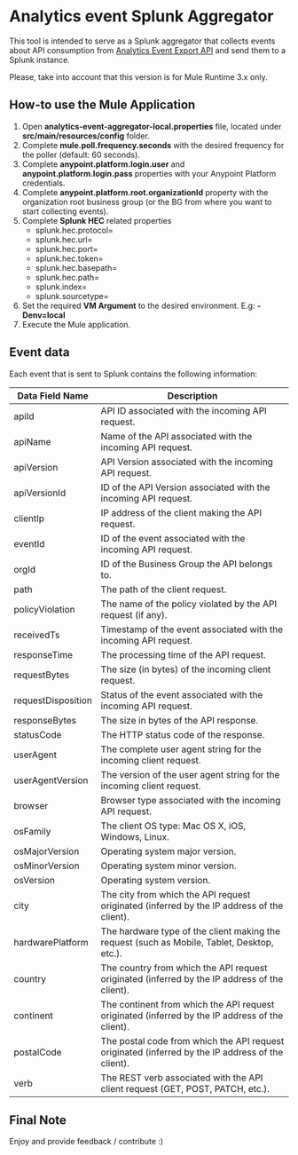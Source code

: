 # Analytics event Splunk Aggregator

This tool is intended to serve as a Splunk aggregator that collects events about API consumption from [Analytics Event Export API](https://anypoint.mulesoft.com/exchange/portals/anypoint-platform/f1e97bc6-315a-4490-82a7-23abe036327a.anypoint-platform/analytics-event-export-api/) and send them to a Splunk instance.


Please, take into account that this version is for Mule Runtime 3.x only.

## How-to use the Mule Application

1. Open **analytics-event-aggregator-local.properties** file, located under **src/main/resources/config** folder.
2. Complete **mule.poll.frequency.seconds** with the desired frequency for the poller (default: 60 seconds).
3. Complete **anypoint.platform.login.user** and **anypoint.platform.login.pass** properties with your Anypoint Platform credentials.
4. Complete **anypoint.platform.root.organizationId** property with the organization root business group (or the BG from where you want to start collecting events).
5. Complete **Splunk HEC** related properties
	* splunk.hec.protocol=
	* splunk.hec.url=
	* splunk.hec.port=
	* splunk.hec.token=
	* splunk.hec.basepath=
	* splunk.hec.path=
	* splunk.index=
	*	splunk.sourcetype=
6. Set the required **VM Argument** to the desired environment. E.g: **-Denv=local**
7. Execute the Mule application.

## Event data

Each event that is sent to Splunk contains the following information:

| Data Field Name | Description |
|-----------------|-------------|
| apiId | API ID associated with the incoming API request. |
| apiName | Name of the API associated with the incoming API request. |
| apiVersion | API Version associated with the incoming API request. |
| apiVersionId | ID of the API Version associated with the incoming API request. |
| clientIp | IP address of the client making the API request. |
| eventId | ID of the event associated with the incoming API request. |
| orgId | ID of the Business Group the API belongs to. |
| path | The path of the client request. |
| policyViolation | The name of the policy violated by the API request (if any). |
| receivedTs | Timestamp of the event associated with the incoming API request. |
| responseTime | The processing time of the API request. |
| requestBytes | The size (in bytes) of the incoming client request. |
| requestDisposition | Status of the event associated with the incoming API request. |
| responseBytes | The size in bytes of the API response. |
| statusCode | The HTTP status code of the response. |
| userAgent | The complete user agent string for the incoming client request. |
| userAgentVersion | The version of the user agent string for the incoming client request. |
| browser | Browser type associated with the incoming API request. |
| osFamily | The client OS type: Mac OS X, iOS, Windows, Linux. |
| osMajorVersion | Operating system major version. |
| osMinorVersion | Operating system minor version. |
| osVersion | Operating system version. |
| city | The city from which the API request originated (inferred by the IP address of the client). |
| hardwarePlatform | The hardware type of the client making the request (such as Mobile, Tablet, Desktop, etc.). |
| country | The country from which the API request originated (inferred by the IP address of the client). |
| continent | The continent from which the API request originated (inferred by the IP address of the client). |
| postalCode | The postal code from which the API request originated (inferred by the IP address of the client). |
| verb | The REST verb associated with the API client request (GET, POST, PATCH, etc.). |

## Final Note

Enjoy and provide feedback / contribute :)
